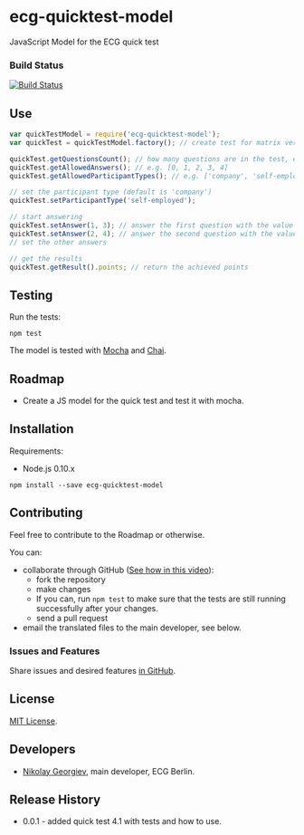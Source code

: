 ecg-quicktest-model
===================

JavaScript Model for the ECG quick test

### Build Status
[![Build Status](https://travis-ci.org/ecogood/ecg-quicktest-model.svg?branch=master)](https://travis-ci.org/ecogood/ecg-quicktest-model)

## Use

```javascript
var quickTestModel = require('ecg-quicktest-model');
var quickTest = quickTestModel.factory(); // create test for matrix version 4.1

quickTest.getQuestionsCount(); // how many questions are in the test, e.g. 27
quickTest.getAllowedAnswers(); // e.g. [0, 1, 2, 3, 4]
quickTest.getAllowedParticipantTypes(); // e.g. ['company', 'self-employed']

// set the participant type (default is 'company')
quickTest.setParticipantType('self-employed');

// start answering
quickTest.setAnswer(1, 3); // answer the first question with the value 3
quickTest.setAnswer(2, 4); // answer the second question with the value 4
// set the other answers

// get the results
quickTest.getResult().points; // return the achieved points
```

## Testing

Run the tests:

``npm test``

The model is tested with [Mocha](http://visionmedia.github.io/mocha/) and [Chai](http://chaijs.com/).

## Roadmap

* Create a JS model for the quick test and test it with mocha.

## Installation

Requirements:

* Node.js 0.10.x

```
npm install --save ecg-quicktest-model
```

## Contributing

Feel free to contribute to the Roadmap or otherwise.

You can:

* collaborate through GitHub ([See how in this video](https://www.youtube.com/watch?v=SCZF6I-Rc4I#t=1m19s)):
  * fork the repository
  * make changes
  * If you can, run ``npm test`` to make sure that the tests are still running successfully after your changes.
  * send a pull request
* email the translated files to the main developer, see below.

### Issues and Features

Share issues and desired features [in GitHub](https://github.com/ecogood/ecg-quicktest-texts/issues).

## License

[MIT License](LICENSE).

## Developers

* [Nikolay Georgiev](http://nikolay-georgiev.net/), main developer, ECG Berlin.

## Release History

* 0.0.1 - added quick test 4.1 with tests and how to use.